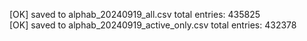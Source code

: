 [OK] saved to alphab_20240919_all.csv total entries: 435825  
[OK] saved to alphab_20240919_active_only.csv total entries: 432378  
